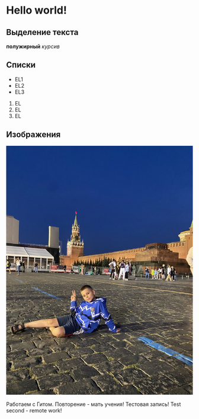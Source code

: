 # Hello world!

## Выделение текста
**полужирный**
*курсив*

## Списки
* EL1
* EL2
* EL3

1. EL
2. EL
3. EL

## Изображения
![Привет! Гоша!](Isakov_Gosha3.jpeg)

Работаем с Гитом. Повторение - мать учения!
Тестовая запись!
Test second - remote work!
